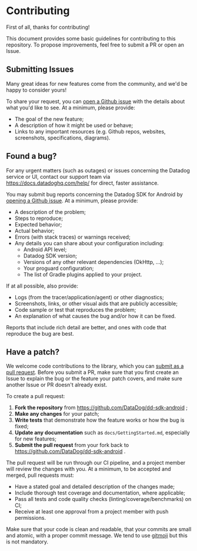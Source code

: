# Contributing

First of all, thanks for contributing!

This document provides some basic guidelines for contributing to this repository.
To propose improvements, feel free to submit a PR or open an Issue.

## Submitting Issues

Many great ideas for new features come from the community, and we'd be happy to consider yours!

To share your request, you can [open a Github issue](https://github.com/DataDog/dd-sdk-android/issues/new) with the
details about what you'd like to see. At a minimum, please provide:

 - The goal of the new feature;
 - A description of how it might be used or behave;
 - Links to any important resources (e.g. Github repos, websites, screenshots, specifications, diagrams).

## Found a bug?

For any urgent matters (such as outages) or issues concerning the Datadog service or UI,
contact our support team via https://docs.datadoghq.com/help/ for direct, faster assistance.

You may submit bug reports concerning the Datadog SDK for Android by [opening a Github issue](https://github.com/DataDog/dd-sdk-android/issues/new).
At a minimum, please provide:

 - A description of the problem;
 - Steps to reproduce;
 - Expected behavior;
 - Actual behavior;
 - Errors (with stack traces) or warnings received;
 - Any details you can share about your configuration including:
    - Android API level;
    - Datadog SDK version;
    - Versions of any other relevant dependencies (OkHttp, …);
    - Your proguard configuration;
    - The list of Gradle plugins applied to your project.

If at all possible, also provide:

 - Logs (from the tracer/application/agent) or other diagnostics;
 - Screenshots, links, or other visual aids that are publicly accessible;
 - Code sample or test that reproduces the problem;
 - An explanation of what causes the bug and/or how it can be fixed.

Reports that include rich detail are better, and ones with code that reproduce the bug are best.

## Have a patch?

We welcome code contributions to the library, which you can [submit as a pull request](https://github.com/DataDog/dd-sdk-android/pull/new/master).
Before you submit a PR, make sure that you first create an Issue to explain the bug or the feature your patch covers,
and make sure another Issue or PR doesn't already exist.

To create a pull request:

1. **Fork the repository** from https://github.com/DataDog/dd-sdk-android ;
2. **Make any changes** for your patch;
3. **Write tests** that demonstrate how the feature works or how the bug is fixed;
4. **Update any documentation** such as `docs/GettingStarted.md`, especially for new features;
5. **Submit the pull request** from your fork back to https://github.com/DataDog/dd-sdk-android .


The pull request will be run through our CI pipeline, and a project member will review the changes with you. At a minimum, to be accepted and merged, pull requests must:

 - Have a stated goal and detailed description of the changes made;
 - Include thorough test coverage and documentation, where applicable;
 - Pass all tests and code quality checks (linting/coverage/benchmarks) on CI;
 - Receive at least one approval from a project member with push permissions.

Make sure that your code is clean and readable, that your commits are small and atomic, with a proper commit message. We tend to use [gitmoji](https://gitmoji.carloscuesta.me/) but this is not mandatory.
